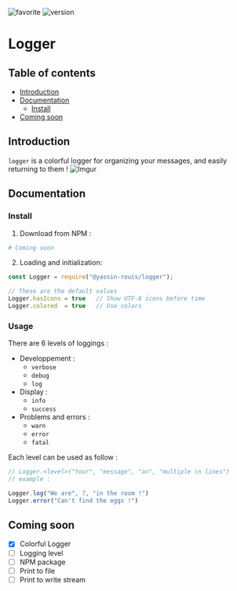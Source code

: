 
![favorite](https://img.shields.io/badge/ROUIS'%20favorite-%E2%AD%90-yellow?style=flat)
![version](https://img.shields.io/badge/version-0.1.1-blue?style=flat)

# Logger

## Table of contents
* [Introduction](#introduction)
* [Documentation](#documentation)
  * [Install](#install)
* [Coming soon](#coming-soon)
## Introduction
`logger` is a colorful logger for organizing your messages, and easily returning to them !
![Imgur](https://i.imgur.com/sNYYaJR.png)
## Documentation

### Install
1) Download from NPM :
```bash
# Coming soon
```
2) Loading and initialization:
```js
const Logger = require("@yassin-rouis/logger");

// These are the default values
Logger.hasIcons = true   // Show UTF-8 icons before time
Logger.colored  = true   // Use colors
```
### Usage

There are 6 levels of loggings :
- Developpement :
  - `verbose`
  - `debug`
  - `log`
- Display :
  - `info`
  - `success`
- Problems and errors :
  - `warn`
  - `error`
  - `fatal`

Each level can be used as follow :
```js
// Logger.<level>("Your", "message", "on", "multiple \n lines")
// example :

Logger.log("We are", 7, "in the room !")
Logger.error("Can't find the eggs !")
```
## Coming soon
- [x] Colorful Logger
- [ ] Logging level
- [ ] NPM package
- [ ] Print to file
- [ ] Print to write stream